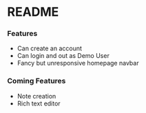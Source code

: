 # README

### Features
* Can create an account
* Can login and out as Demo User
* Fancy but unresponsive homepage navbar


### Coming Features
* Note creation
* Rich text editor
